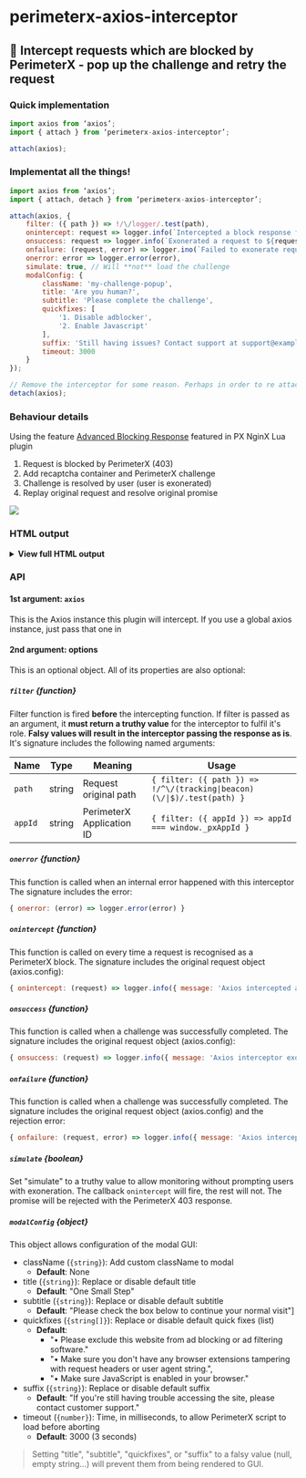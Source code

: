 # perimeterx-axios-interceptor

## 🧱 Intercept requests which are blocked by PerimeterX - pop up the challenge and retry the request

### Quick implementation
```js
import axios from ‘axios’;
import { attach } from ‘perimeterx-axios-interceptor’;

attach(axios);
```

### Implementat all the things!
```js
import axios from ‘axios’;
import { attach, detach } from ‘perimeterx-axios-interceptor’;

attach(axios, {
    filter: ({ path }) => !/\/logger/.test(path),
    onintercept: request => logger.info(`Intercepted a block response from request ${request.url}`),
    onsuccess: request => logger.info(`Exonerated a request to ${request.url}`),
    onfailure: (request, error) => logger.ino(`Failed to exonerate request to ${request.url}: ${error.message}`),
    onerror: error => logger.error(error),
    simulate: true, // Will **not** load the challenge
    modalConfig: {
        className: 'my-challenge-popup',
        title: 'Are you human?',
        subtitle: 'Please complete the challenge',
        quickfixes: [
            '1. Disable adblocker',
            '2. Enable Javascript'
        ],
        suffix: 'Still having issues? Contact support at support@example.com',
        timeout: 3000
    }
});

// Remove the interceptor for some reason. Perhaps in order to re attach with different settings
detach(axios);
```

### Behaviour details
Using the feature [Advanced Blocking Response](https://github.com/PerimeterX/perimeterx-nginx-plugin#-advanced-blocking-response) featured in PX NginX Lua plugin

1. Request is blocked by PerimeterX (403)
1. Add recaptcha container and PerimeterX challenge
1. Challenge is resolved by user (user is exonerated)
1. Replay original request and resolve original promise

![](https://user-images.githubusercontent.com/516342/78470552-1fdf8080-7733-11ea-882a-3a261492c85c.png)

### HTML output

<details>
    <summary><strong>View full HTML output</strong></summary>

```html
<dialog class="perimeterx-async-challenge" open="">
	<div>
		<p class="title">One Small Step</p>
		<p class="subtitle">Please check the box below to continue your normal visit</p>
		<div id="px-captcha" class="challenge-box">
			<!-- Challange markup (div.g-recaptcha) injected by PerimeterX Javascript -->
		</div>
		<p class="quickfix">Please exclude this website from ad blocking or ad filtering software.</p>
		<p class="quickfix">Make sure you don't have any browser extensions tampering with request headers or user agent string.</p>
		<p class="quickfix">Make sure JavaScript is enabled in your browser.</p>
		<p>If you're still having trouble accessing the site, please contact customer support.</p>
		<style>
.perimeterx-async-challenge {
	z-index: 9999;
	position: fixed;
	left: 0;
	top: 0;
	width: 100%;
	height: 100%;
	border: 0;
	margin: 0;
	padding: 0;
	background: rgba(0, 0, 0, .3);
	color: black;
}
.perimeterx-async-challenge > div {
	margin: 20vh 20vw 0;
	background: white;
	box-shadow: 0 0 2em rgba(0, 0, 0, .4);
	padding: 1em 1.5em;
}
.perimeterx-async-challenge p,
.perimeterx-async-challenge .challenge-box {
	margin: 0 0 .5em;
}
.perimeterx-async-challenge .title {
	font-size: 2em;
	font-weight: bold;
}
.perimeterx-async-challenge .subtitle {
	font-size: 1.4em;
}
.perimeterx-async-challenge .quickfix {
	font-size: .8em;
	margin: 0;
}
.perimeterx-async-challenge .quickfix:before {
	content: "•";
	margin: 0 .5em
}
@media screen and (max-width:1040px) {
	.perimeterx-async-challenge > div {
		margin: 10vh 10vw 0;
	}
}
@media screen and (max-width:800px) {
	.perimeterx-async-challenge > div {
		margin: 5vw 5vw 0;
	}
}
</style>
	</div>
</dialog>
<script src="https://captcha.px-cdn.net/<PERIMETERX_APP_IP>/captcha.js"></script>
```

> If you add a custom class, `dialog` element will include **both class names**: `<dialog class="perimeterx-async-challenge my-challenge-popup" open>`

</details>

### API
#### 1st argument: `axios`
This is the Axios instance this plugin will intercept. If you use a global axios instance, just pass that one in
#### 2nd argument: options
This is an optional object. All of its properties are also optional:
##### `filter` {function}
Filter function is fired **before** the intercepting function. If filter is passed as an argument, it **must return a truthy value** for the interceptor to fulfil it's role. **Falsy values will result in the interceptor passing the response as is**.
It's signature includes the following named arguments:

| Name | Type | Meaning | Usage
| - | - | - | -
| `path` | string | Request original path | `{ filter: ({ path }) => !/^\/(tracking\|beacon)(\/\|$)/.test(path) }`
| `appId` | string | PerimeterX Application ID | `{ filter: ({ appId }) => appId === window._pxAppId }`

##### `onerror` {function}
This function is called when an internal error happened with this interceptor
The signature includes the error:
```js
{ onerror: (error) => logger.error(error) }
```
##### `onintercept` {function}
This function is called on every time a request is recognised as a PerimeterX block.
The signature includes the original request object (axios.config):
```js
{ onintercept: (request) => logger.info({ message: 'Axios intercepted a PerimeterX block response', url: request.url }) }
```
##### `onsuccess` {function}
This function is called when a challenge was successfully completed.
The signature includes the original request object (axios.config):
```js
{ onsuccess: (request) => logger.info({ message: 'Axios interceptor exonerated request', url: request.url }) }
```
##### `onfailure` {function}
This function is called when a challenge was successfully completed.
The signature includes the original request object (axios.config) and the rejection error:
```js
{ onfailure: (request, error) => logger.info({ message: 'Axios interceptor failed to exonerate request', url: request.url, stack: error.stack }) }
```
##### `simulate` {boolean}
Set "simulate" to a truthy value to allow monitoring without prompting users with exoneration.
The callback `onintercept` will fire, the rest will not. The promise will be rejected with the PerimeterX 403 response.
##### `modalConfig` {object}
This object allows configuration of the modal GUI:

- className (`{string}`): Add custom className to modal
    - **Default**: None
- title (`{string}`): Replace or disable default title
    - **Default**: "One Small Step"
- subtitle (`{string}`): Replace or disable default subtitle
    - **Default**: "Please check the box below to continue your normal visit"]
- quickfixes (`{string[]}`): Replace or disable default quick fixes (list)
    - **Default**:
        - "• Please exclude this website from ad blocking or ad filtering software."
        - "• Make sure you don't have any browser extensions tampering with request headers or user agent string.",
        - "• Make sure JavaScript is enabled in your browser."
- suffix (`{string}`): Replace or disable default suffix
    - **Default**: "If you're still having trouble accessing the site, please contact customer support."
- timeout (`{number}`): Time, in milliseconds, to allow PerimeterX script to load before aborting
    - **Default**: 3000 (3 seconds)

> Setting "title", "subtitle", "quickfixes", or "suffix" to a falsy value (null, empty string...) will prevent them from being rendered to GUI.
